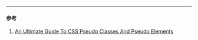 

___
#### 参考
1. [An Ultimate Guide To CSS Pseudo Classes And Pseudo Elements](https://www.jianshu.com/p/9086114e07d4)